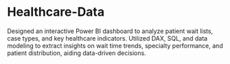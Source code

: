 # Healthcare-Data
Designed an interactive Power BI dashboard to analyze patient wait lists, case types, and key healthcare indicators. Utilized DAX, SQL, and data modeling to extract insights on wait time trends, specialty performance, and patient distribution, aiding data-driven decisions.
